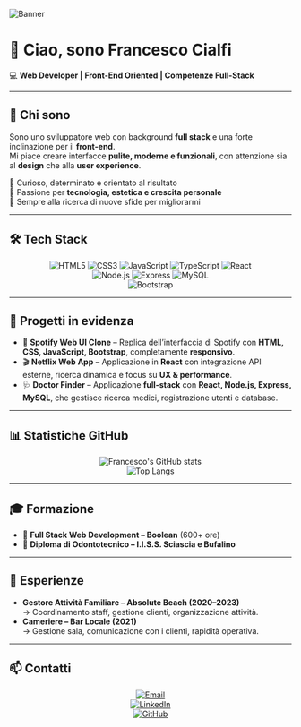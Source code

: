 <!-- Banner -->
![Banner](https://via.placeholder.com/1000x250.png?text=Francesco+Cialfi+%7C+Web+Developer)

# 👋 Ciao, sono Francesco Cialfi  
💻 **Web Developer | Front-End Oriented | Competenze Full-Stack**  

---

## 🙋 Chi sono
Sono uno sviluppatore web con background **full stack** e una forte inclinazione per il **front-end**.  
Mi piace creare interfacce **pulite, moderne e funzionali**, con attenzione sia al **design** che alla **user experience**.  

🔹 Curioso, determinato e orientato al risultato  
🔹 Passione per **tecnologia, estetica e crescita personale**  
🔹 Sempre alla ricerca di nuove sfide per migliorarmi  

---

## 🛠️ Tech Stack

<div align="center">

![HTML5](https://img.shields.io/badge/HTML5-E34F26?style=for-the-badge&logo=html5&logoColor=white)
![CSS3](https://img.shields.io/badge/CSS3-1572B6?style=for-the-badge&logo=css3&logoColor=white)
![JavaScript](https://img.shields.io/badge/JavaScript-F7DF1E?style=for-the-badge&logo=javascript&logoColor=black)
![TypeScript](https://img.shields.io/badge/TypeScript-3178C6?style=for-the-badge&logo=typescript&logoColor=white)
![React](https://img.shields.io/badge/React-20232A?style=for-the-badge&logo=react&logoColor=61DAFB)  
![Node.js](https://img.shields.io/badge/Node.js-43853D?style=for-the-badge&logo=node.js&logoColor=white)
![Express](https://img.shields.io/badge/Express-000000?style=for-the-badge&logo=express&logoColor=white)
![MySQL](https://img.shields.io/badge/MySQL-4479A1?style=for-the-badge&logo=mysql&logoColor=white)  
![Bootstrap](https://img.shields.io/badge/Bootstrap-7952B3?style=for-the-badge&logo=bootstrap&logoColor=white)

</div>

---

## 🚀 Progetti in evidenza
- 🎵 **Spotify Web UI Clone** – Replica dell’interfaccia di Spotify con **HTML, CSS, JavaScript, Bootstrap**, completamente **responsivo**.  
- 🎬 **Netflix Web App** – Applicazione in **React** con integrazione API esterne, ricerca dinamica e focus su **UX & performance**.  
- 🩺 **Doctor Finder** – Applicazione **full-stack** con **React, Node.js, Express, MySQL**, che gestisce ricerca medici, registrazione utenti e database.  

---

## 📊 Statistiche GitHub

<div align="center">

![Francesco's GitHub stats](https://github-readme-stats.vercel.app/api?username=FrancescoCialfiDev&show_icons=true&theme=tokyonight&hide_border=true)  
![Top Langs](https://github-readme-stats.vercel.app/api/top-langs/?username=FrancescoCialfiDev&layout=compact&theme=tokyonight&hide_border=true)

</div>

---

## 🎓 Formazione
- 📌 **Full Stack Web Development – Boolean** (600+ ore)  
- 🏫 **Diploma di Odontotecnico – I.I.S.S. Sciascia e Bufalino**  

---

## 💼 Esperienze
- **Gestore Attività Familiare – Absolute Beach (2020–2023)**  
  → Coordinamento staff, gestione clienti, organizzazione attività.  
- **Cameriere – Bar Locale (2021)**  
  → Gestione sala, comunicazione con i clienti, rapidità operativa.  

---

## 📫 Contatti

<div align="center">

[![Email](https://img.shields.io/badge/Email-francescocialfibev%40gmail.com-red?style=for-the-badge&logo=gmail&logoColor=white)](mailto:francescocialfibev@gmail.com)  
[![LinkedIn](https://img.shields.io/badge/LinkedIn-Francesco%20Cialfi-blue?style=for-the-badge&logo=linkedin&logoColor=white)](https://www.linkedin.com/in/francesco-cialfi-248806355/)  
[![GitHub](https://img.shields.io/badge/GitHub-FrancescoCialfiDev-black?style=for-the-badge&logo=github)](https://github.com/FrancescoCialfiDev)

</div>
